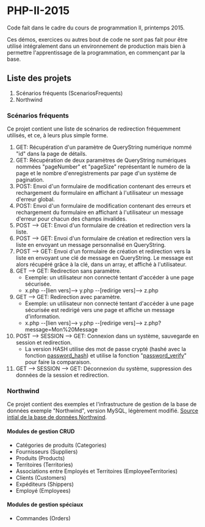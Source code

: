 # PHP-II-2015
Code fait dans le cadre du cours de programmation II, printemps 2015. 

Ces démos, exercices ou autres bout de code ne sont pas fait pour être utilisé intégralement dans un environnement de production mais bien à permettre l'apprentissage de la programmation, en commençant par la base.

## Liste des projets
1. Scénarios fréquents (ScenariosFrequents)
2. Northwind

### Scénarios fréquents
Ce projet contient une liste de scénarios de redirection fréquemment utilisés, et ce, à leurs plus simple forme.

1. GET: Récupération d'un paramètre de QueryString numérique nommé "id" dans la page de détails.
2. GET: Récupération de deux paramètres de QueryString numériques nommées "pageNumber" et "pageSize" représentant le numéro de la page et le nombre d'enregistrements par page d'un système de pagination.
3. POST: Envoi d'un formulaire de modification contenant des erreurs et rechargement du formulaire en affichant à l'utilisateur un message d'erreur global.
4. POST: Envoi d'un formulaire de modification contenant des erreurs et rechargement du formulaire en affichant à l'utilisateur un message d'erreur pour chacun des champs invalides.
5. POST --> GET: Envoi d'un formulaire de création et redirection vers la liste.
6. POST --> GET: Envoi d'un formulaire de création et redirection vers la liste en envoyant un message personnalisé en QueryString.
7. POST --> GET: Envoi d'un formulaire de création et redirection vers la liste en envoyant une clé de message en QueryString. Le message est alors récupéré grâce à la clé, dans un array, et affiché à l'utilisateur.
8. GET --> GET: Redirection sans paramètre. 
	* Exemple: un utilisateur non connecté tentant d'accéder à une page sécurisée.
	* x.php --[lien vers]--> y.php --[redirige vers]--> z.php
9. GET --> GET: Redirection avec paramètre. 
	* Exemple: un utilisateur non connecté tentant d'accéder à une page sécurisée est redirigé vers une page et affiche un message d'information.
	* x.php --[lien vers]--> y.php --[redirige vers]--> z.php?message=Mon%20Message
10. POST --> SESSION --> GET: Connexion dans un système, sauvegarde en session et redirection.
	* La version HASH utilise des mot de passe crypté (hashé avec la fonction [password_hash](http://php.net/manual/fr/function.password-hash.php)) et utilise la fonction "[password_verify](http://php.net/manual/fr/function.password-verify.php)" pour faire la comparaison.
11. GET --> SESSION --> GET: Déconnexion du système, suppression des données de la session et redirection.

### Northwind
Ce projet contient des exemples et l'infrastructure de gestion de la base de données exemple "Northwind", version MySQL, légèrement modifié. [Source intial de la base de données Northwind](https://code.google.com/p/northwindextended/).

#### Modules de gestion CRUD
* Catégories de produits (Categories)
* Fournisseurs (Suppliers)
* Produits (Products)
* Territoires (Territories)
* Associations entre Employés et Territoires (EmployeeTerritories)
* Clients (Customers)
* Expéditeurs (Shippers)
* Employé (Employees)

#### Modules de gestion spéciaux
* Commandes (Orders)
